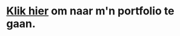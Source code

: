 # [Klik hier](https://github.com/vlottetonny/s3-portfolio/tree/main) om naar m'n portfolio te gaan.

